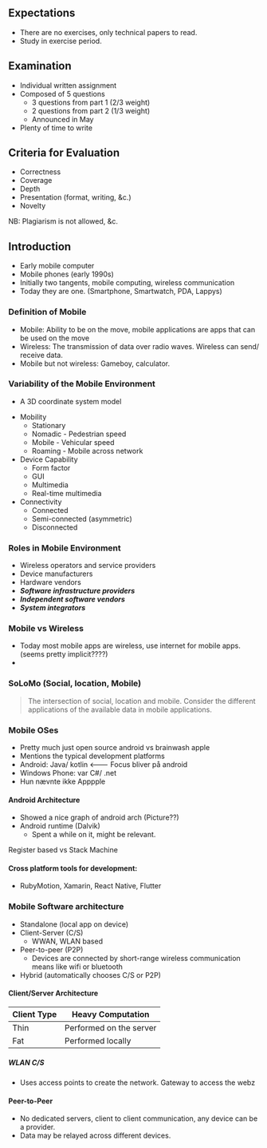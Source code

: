 ## Expectations
* There are no exercises, only technical papers to read.
* Study in exercise period.

## Examination

* Individual written assignment
* Composed of 5 questions
    - 3 questions from part 1 (2/3 weight)
    - 2 questions from part 2 (1/3 weight)
    - Announced in May
* Plenty of time to write

## Criteria for Evaluation
* Correctness
* Coverage
* Depth
* Presentation (format, writing, &c.)
* Novelty

NB: Plagiarism is not allowed, &c.

## Introduction

* Early mobile computer
* Mobile phones (early 1990s) 
* Initially two tangents, mobile computing, wireless communication
* Today they are one. (Smartphone, Smartwatch, PDA, Lappys)

### Definition of Mobile
* Mobile: Ability to be on the move, mobile applications are apps that can be used on the move
* Wireless: The transmission of data over radio waves. Wireless can send/ receive data.
* Mobile but not wireless: Gameboy, calculator.

### Variability of the Mobile Environment
* A 3D coordinate system model
- Mobility
    - Stationary
    - Nomadic - Pedestrian speed
    - Mobile - Vehicular speed
    - Roaming - Mobile across network
- Device Capability
    - Form factor
    - GUI
    - Multimedia
    - Real-time multimedia
- Connectivity
    - Connected
    - Semi-connected (asymmetric)
    - Disconnected

### Roles in Mobile Environment
- Wireless operators and service providers
- Device manufacturers
- Hardware vendors
- ***Software infrastructure providers***
- ***Independent software vendors***
- ***System integrators***

### Mobile vs Wireless
- Today most mobile apps are wireless, use internet for mobile apps. (seems pretty implicit????)
- 

### SoLoMo (Social, location, Mobile)
> The intersection of social, location and mobile.
Consider the different applications of the available data in mobile applications.

### Mobile OSes
* Pretty much just open source android vs brainwash apple
* Mentions the typical development platforms
* Android: Java/ kotlin <--- Focus bliver på android
* Windows Phone: var C#/ .net
* Hun nævnte ikke Apppple

#### Android Architecture
- Showed a nice graph of android arch (Picture??)
- Android runtime (Dalvik)
    - Spent a while on it, might be relevant.

Register based vs Stack Machine

#### Cross platform tools for development:
- RubyMotion, Xamarin, React Native, Flutter

### Mobile Software architecture
- Standalone (local app on device)
- Client-Server (C/S)
  - WWAN, WLAN based
- Peer-to-peer (P2P)
  - Devices are connected by short-range wireless communication means like wifi or bluetooth
- Hybrid (automatically chooses C/S or P2P)


#### Client/Server Architecture
|Client Type|Heavy Computation|
|-|-|
|Thin|Performed on the server|
|Fat|Performed locally|

##### WLAN C/S
- Uses access points to create the network. Gateway to access the webz

#### Peer-to-Peer
- No dedicated servers, client to client communication, any device can be a provider.
- Data may be relayed across different devices.

